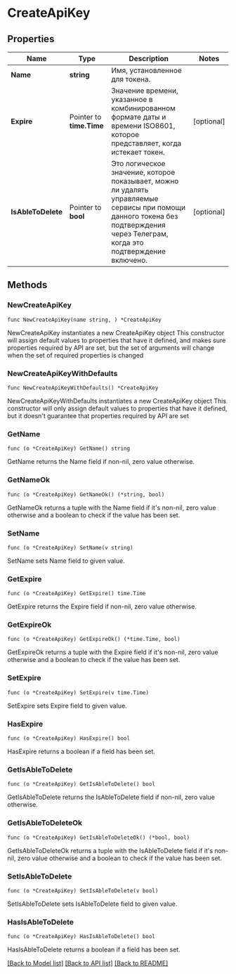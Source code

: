 # CreateApiKey

## Properties

Name | Type | Description | Notes
------------ | ------------- | ------------- | -------------
**Name** | **string** | Имя, установленное для токена. | 
**Expire** | Pointer to **time.Time** | Значение времени, указанное в комбинированном формате даты и времени ISO8601, которое представляет, когда истекает токен. | [optional] 
**IsAbleToDelete** | Pointer to **bool** | Это логическое значение, которое показывает, можно ли удалять управляемые сервисы при помощи данного токена без подтверждения через Телеграм, когда это подтверждение включено. | [optional] 

## Methods

### NewCreateApiKey

`func NewCreateApiKey(name string, ) *CreateApiKey`

NewCreateApiKey instantiates a new CreateApiKey object
This constructor will assign default values to properties that have it defined,
and makes sure properties required by API are set, but the set of arguments
will change when the set of required properties is changed

### NewCreateApiKeyWithDefaults

`func NewCreateApiKeyWithDefaults() *CreateApiKey`

NewCreateApiKeyWithDefaults instantiates a new CreateApiKey object
This constructor will only assign default values to properties that have it defined,
but it doesn't guarantee that properties required by API are set

### GetName

`func (o *CreateApiKey) GetName() string`

GetName returns the Name field if non-nil, zero value otherwise.

### GetNameOk

`func (o *CreateApiKey) GetNameOk() (*string, bool)`

GetNameOk returns a tuple with the Name field if it's non-nil, zero value otherwise
and a boolean to check if the value has been set.

### SetName

`func (o *CreateApiKey) SetName(v string)`

SetName sets Name field to given value.


### GetExpire

`func (o *CreateApiKey) GetExpire() time.Time`

GetExpire returns the Expire field if non-nil, zero value otherwise.

### GetExpireOk

`func (o *CreateApiKey) GetExpireOk() (*time.Time, bool)`

GetExpireOk returns a tuple with the Expire field if it's non-nil, zero value otherwise
and a boolean to check if the value has been set.

### SetExpire

`func (o *CreateApiKey) SetExpire(v time.Time)`

SetExpire sets Expire field to given value.

### HasExpire

`func (o *CreateApiKey) HasExpire() bool`

HasExpire returns a boolean if a field has been set.

### GetIsAbleToDelete

`func (o *CreateApiKey) GetIsAbleToDelete() bool`

GetIsAbleToDelete returns the IsAbleToDelete field if non-nil, zero value otherwise.

### GetIsAbleToDeleteOk

`func (o *CreateApiKey) GetIsAbleToDeleteOk() (*bool, bool)`

GetIsAbleToDeleteOk returns a tuple with the IsAbleToDelete field if it's non-nil, zero value otherwise
and a boolean to check if the value has been set.

### SetIsAbleToDelete

`func (o *CreateApiKey) SetIsAbleToDelete(v bool)`

SetIsAbleToDelete sets IsAbleToDelete field to given value.

### HasIsAbleToDelete

`func (o *CreateApiKey) HasIsAbleToDelete() bool`

HasIsAbleToDelete returns a boolean if a field has been set.


[[Back to Model list]](../README.md#documentation-for-models) [[Back to API list]](../README.md#documentation-for-api-endpoints) [[Back to README]](../README.md)



